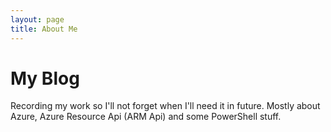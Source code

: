 ```yaml
---
layout: page
title: About Me
---
```


# My Blog

Recording my work so I'll not forget when I'll need it in future. Mostly about Azure, Azure Resource Api (ARM Api) and some PowerShell stuff.
